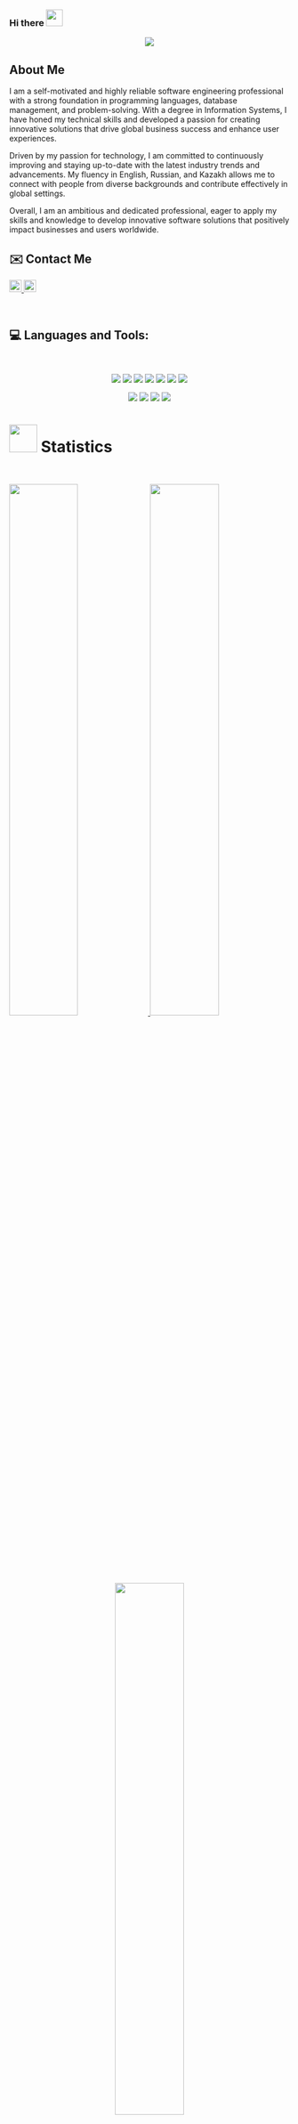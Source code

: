 ### Hi there <img src="https://user-images.githubusercontent.com/82110564/189553856-2e7f8f30-80b4-484f-bfaa-9e5eb10f24e5.gif" width="30">

<!--
**dseydahmetova/dseydahmetova** is a ✨ _special_ ✨ repository because its `README.md` (this file) appears on your GitHub profile.

Here are some ideas to get you started:

- 🔭 I’m currently working on ...
- 🌱 I’m currently learning ...
- 👯 I’m looking to collaborate on ...
- 🤔 I’m looking for help with ...
- 💬 Ask me about ...
- 📫 How to reach me: ...
- 😄 Pronouns: ...
- ⚡ Fun fact: ...
-->
<p align="center">
  <a href="https://github.com/DenverCoder1/readme-typing-svg"><img src="https://readme-typing-svg.herokuapp.com?lines=I'm+Dana.;I+love+coding.;I+love+learning.;I+love+spreading+knowledge.;&center=true&width=500&height=50"></a>
</p>

## About Me

I am a self-motivated and highly reliable software engineering professional with a strong foundation in programming languages, database management, and problem-solving. With a degree in Information Systems, I have honed my technical skills and developed a passion for creating innovative solutions that drive global business success and enhance user experiences.

Driven by my passion for technology, I am committed to continuously improving and staying up-to-date with the latest industry trends and advancements. My fluency in English, Russian, and Kazakh allows me to connect with people from diverse backgrounds and contribute effectively in global settings.

Overall, I am an ambitious and dedicated professional, eager to apply my skills and knowledge to develop innovative software solutions that positively impact businesses and users worldwide.
<br/>


## :envelope: Contact Me

<p>
<div align="left">
	<a href="https://discord.com/users/982658555125596261" rel="nofollow">
	 	<img alt="Torrin Leonard's Discord" width="22px" src="https://raw.githubusercontent.com/peterthehan/peterthehan/master/assets/discord.svg" style="max-width: 100%;">
	</a>
	<a href="linkedin.com/in/dana-seidakhmetova-b90842173" rel="nofollow">
  		<img alt="Torrin Leonard's LinkedIn" width="22px" src="https://raw.githubusercontent.com/peterthehan/peterthehan/master/assets/linkedin.svg" style="max-width: 100%;">
	</a>
</div>
</p>
<br/>



## :computer: Languages and Tools:
<br/>
<p>
<div align="center">
  <img src="https://img.shields.io/badge/Java-red?style=for-the-badge&logo=java&logoColor=ffdd54">
  <img src="https://img.shields.io/badge/JavaScript-darkgreen.svg?style=for-the-badge&logo=javascript&logoColor=F7E017">
  <img src="https://img.shields.io/badge/HTML5-F26624.svg?style=for-the-badge&logo=html5&logoColor=white">
  <img src="https://img.shields.io/badge/CSS-2465F1.svg?style=for-the-badge&logo=CSS3&logoColor=white">
  <img src="https://img.shields.io/badge/React-468D99?style=for-the-badge&logo=react&logoColor=lightblue">
  <img src="https://img.shields.io/badge/Node Js-339933?style=for-the-badge&logo=nodedotjs&logoColor=white">
  <img src="https://img.shields.io/badge/sql-CA719C?style=for-the-badge&logo=mysql&logoColor=white">
</div>
</p>

<p>
<div align="center"> 
  <img src="https://img.shields.io/badge/GitHub-%23121011.svg?style=for-the-badge&logo=github&logoColor=white">
  <img src="https://img.shields.io/badge/Visual%20Studio%20Code-0078d7.svg?style=for-the-badge&logo=visual-studio-code&logoColor=white">
  <img src="https://img.shields.io/badge/Postman-FF6C37?style=for-the-badge&logo=postman&logoColor=white"> 
  <img src="https://img.shields.io/badge/Scala-style=for-the-badge&logo=visual-studio-code&logoColor=white">

</div>
</p>



# <img src="https://media4.giphy.com/media/MIGbtLZoVjbl0bYbAd/giphy.gif?cid=ecf05e472t2h0i8d7dcjaoau9iqtchhr899hxmpxzzgc7lyw&rid=giphy.gif" width="50"> Statistics

<br/>
<p align="left">
  <a href="http://torrinleonard.com/">
    <img width="49.5%" src="https://github-readme-stats.vercel.app/api?username=dseydahmetova&show_icons=true&include_all_commits=true&theme=gruvbox&hide_border=true">
    <img width="49.5%" src="https://github-readme-streak-stats.herokuapp.com/?user=dseydahmetova&theme=gruvbox&hide_border=true">		  
  </a>
</p>
<br>

<p align="center">
  <a href="http://torrinleonard.com/">
    <img width="49.5%" src="https://github-readme-stats.vercel.app/api/top-langs/?username=dseydahmetova&theme=gruvbox&bg_color=282828&hide_border=true&include_all_commits=true&count_private=true&layout=compact">
  </a>
</p>

<p align="center"><img src="https://profile-counter.glitch.me/{dseydahmetova}/count.svg"></p>
